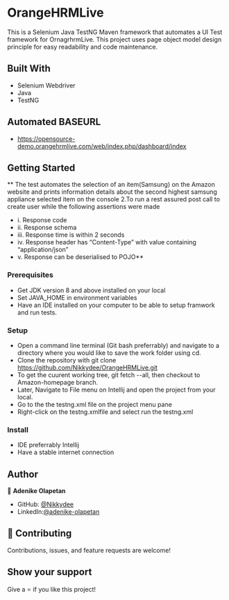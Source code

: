 # OrangeHRMLive
This is a  Selenium Java TestNG Maven framework that automates a UI Test framework for OrnagrhrmLive. This project uses page object model design principle for easy readability and code maintenance.

## Built With
- Selenium Webdriver  
- Java  
- TestNG  

## Automated BASEURL
- https://opensource-demo.orangehrmlive.com/web/index.php/dashboard/index



## Getting Started

** The test automates the  selection of an item(Samsung) on the  Amazon website and prints information details about the second highest samsung appliance selected item on the console
2.To run a rest assured post call to create user while the following assertions were made
- i. Response code
- ii. Response schema
- iii. Response time is within 2 seconds
- iv. Response header has “Content-Type” with value containing “application/json”
- v. Response can be deserialised to POJO**


### Prerequisites
- Get JDK version 8 and above installed on your local 
- Set JAVA_HOME in environment variables
- Have an IDE installed on your computer to be able to setup framwork and run tests.


### Setup
- Open a command line terminal (Git bash preferrably) and navigate to a directory where you would like to save the work folder using cd.
- Clone the repository with git clone https://github.com/Nikkydee/OrangeHRMLive.git
- To get the cuurent working tree, git fetch --all, then checkout to Amazon-homepage branch.
- Later, Navigate to File menu on Intellij  and open the project from your local.
- Go to the the testng.xml file on the project menu pane
- Right-click on the testng.xmlfile and select run the testng.xml


### Install
- IDE preferrably Intellij
- Have a stable internet connection




## Author

👤 **Adenike Olapetan**

- GitHub: [@Nikkydee](https://github.com/Nikkydee)
- LinkedIn:[@adenike-olapetan](https://www.linkedin.com/in/adenike-olapetan-05a2607a/)




## 🤝 Contributing
Contributions, issues, and feature requests are welcome!



## Show your support

Give a ⭐️ if you like this project!
